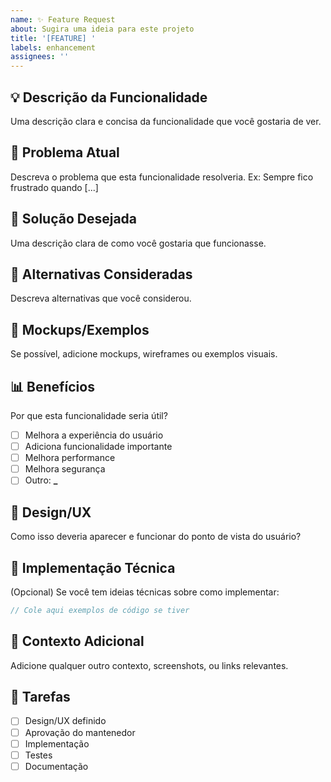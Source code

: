 ```yaml
---
name: ✨ Feature Request
about: Sugira uma ideia para este projeto
title: '[FEATURE] '
labels: enhancement
assignees: ''
---
```


## 💡 Descrição da Funcionalidade

Uma descrição clara e concisa da funcionalidade que você gostaria de ver.

## 🎯 Problema Atual

Descreva o problema que esta funcionalidade resolveria.
Ex: Sempre fico frustrado quando [...]

## 💭 Solução Desejada

Uma descrição clara de como você gostaria que funcionasse.

## 🔄 Alternativas Consideradas

Descreva alternativas que você considerou.

## 📸 Mockups/Exemplos

Se possível, adicione mockups, wireframes ou exemplos visuais.

## 📊 Benefícios

Por que esta funcionalidade seria útil?

- [ ] Melhora a experiência do usuário
- [ ] Adiciona funcionalidade importante
- [ ] Melhora performance
- [ ] Melhora segurança
- [ ] Outro: **\_**

## 🎨 Design/UX

Como isso deveria aparecer e funcionar do ponto de vista do usuário?

## 🔧 Implementação Técnica

(Opcional) Se você tem ideias técnicas sobre como implementar:

```typescript
// Cole aqui exemplos de código se tiver
```

## 🔗 Contexto Adicional

Adicione qualquer outro contexto, screenshots, ou links relevantes.

## 📝 Tarefas

- [ ] Design/UX definido
- [ ] Aprovação do mantenedor
- [ ] Implementação
- [ ] Testes
- [ ] Documentação
